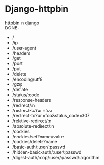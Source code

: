 # Django-httpbin
[httpbin](https://github.com/Runscope/httpbin) in django  
DONE:  
- /  
- /ip   
- /user-agent  
- /headers  
- /get  
- /post  
- /put  
- /delete  
- /encoding/utf8  
- /gzip  
- /deflate  
- /status/:code  
- /response-headers  
- /redirect/:n  
- /redirect-to?url=foo  
- /redirect-to?url=foo&status\_code=307  
- /relative-redirect/:n  
- /absolute-redirect/:n  
- /cookies  
- /cookies/set?name=value  
- /cookies/delete?name  
- /basic-auth/:user/:passwd  
- /hidden-basic-auth/:user/:passwd  
- /digest-auth/:qop/:user/:passwd/:algorithm
